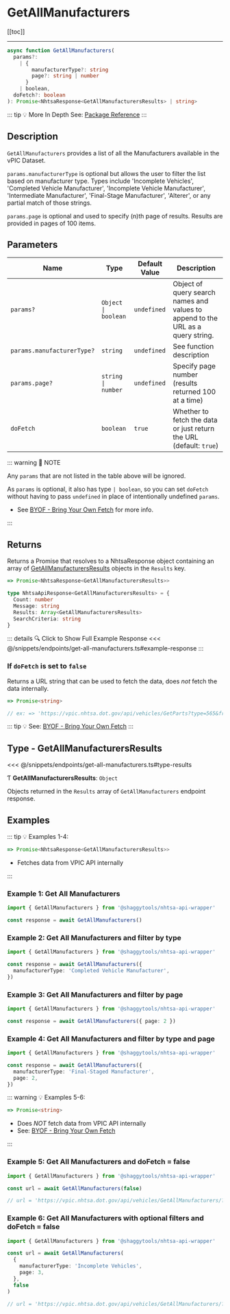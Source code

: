 # GetAllManufacturers

[[toc]]

---

```typescript
async function GetAllManufacturers(
  params?:
    | {
        manufacturerType?: string
        page?: string | number
      }
    | boolean,
  doFetch?: boolean
): Promise<NhtsaResponse<GetAllManufacturersResults> | string>
```

::: tip :bulb: More In Depth
See: [Package Reference](../../typedoc/modules/api_endpoints_GetAllManufacturers)
:::

## Description

`GetAllManufacturers` provides a list of all the Manufacturers available in the vPIC Dataset.

`params.manufacturerType` is optional but allows the user to filter the list based on
manufacturer type. Types include 'Incomplete Vehicles', 'Completed Vehicle Manufacturer',
'Incomplete Vehicle Manufacturer', 'Intermediate Manufacturer', 'Final-Stage Manufacturer',
'Alterer', or any partial match of those strings.

`params.page` is optional and used to specify (n)th page of results. Results are provided in
pages of 100 items.

## Parameters

| Name                       | Type                 | Default Value | Description                                                                     |
| -------------------------- | -------------------- | ------------- | ------------------------------------------------------------------------------- |
| `params?`                  | `Object \| boolean ` | `undefined`   | Object of query search names and values to append to the URL as a query string. |
| `params.manufacturerType?` | `string`             | `undefined`   | See function description                                                        |
| `params.page?`             | `string \| number`   | `undefined`   | Specify page number (results returned 100 at a time)                            |
| `doFetch`                  | `boolean`            | `true`        | Whether to fetch the data or just return the URL (default: `true`)              |

::: warning 📝 NOTE

Any `params` that are not listed in the table above will be ignored.

As `params` is optional, it also has type `| boolean`, so you can set `doFetch` without
having to pass `undefined` in place of intentionally undefined `params`.

- See [BYOF - Bring Your Own Fetch](../../guide/bring-your-own-fetch.md#option-1-set-dofetch-to-false)
  for more info.

:::

## Returns

Returns a Promise that resolves to a NhtsaResponse object containing an array of
[GetAllManufacturersResults](#type-getallmanufacturerresults) objects in the `Results` key.

```typescript
=> Promise<NhtsaResponse<GetAllManufacturersResults>>
```

```typescript
type NhtsaApiResponse<GetAllManufacturersResults> = {
  Count: number
  Message: string
  Results: Array<GetAllManufacturersResults>
  SearchCriteria: string
}
```

::: details :mag: Click to Show Full Example Response
<<< @/snippets/endpoints/get-all-manufacturers.ts#example-response
:::

### If `doFetch` is set to `false`

Returns a URL string that can be used to fetch the data, does _not_ fetch the data internally.

```typescript
=> Promise<string>

// ex: => 'https://vpic.nhtsa.dot.gov/api/vehicles/GetParts?type=565&fromDate=1/1/2015&toDate=5/5/2015&manufacturer=hon&format=json'
```

::: tip :bulb: See: [BYOF - Bring Your Own Fetch](../../guide/bring-your-own-fetch.md#option-1-set-dofetch-to-false)
:::

## Type - GetAllManufacturersResults

<<< @/snippets/endpoints/get-all-manufacturers.ts#type-results

Ƭ **GetAllManufacturersResults**: `Object`

Objects returned in the `Results` array of `GetAllManufacturers` endpoint response.

## Examples

::: tip :bulb: Examples 1-4:

```typescript
=> Promise<NhtsaResponse<GetAllManufacturersResults>>
```

- Fetches data from VPIC API internally

:::

### Example 1: Get All Manufacturers

```ts
import { GetAllManufacturers } from '@shaggytools/nhtsa-api-wrapper'

const response = await GetAllManufacturers()
```

### Example 2: Get All Manufacturers and filter by type

```ts
import { GetAllManufacturers } from '@shaggytools/nhtsa-api-wrapper'

const response = await GetAllManufacturers({
  manufacturerType: 'Completed Vehicle Manufacturer',
})
```

### Example 3: Get All Manufacturers and filter by page

```ts
import { GetAllManufacturers } from '@shaggytools/nhtsa-api-wrapper'

const response = await GetAllManufacturers({ page: 2 })
```

### Example 4: Get All Manufacturers and filter by type and page

```ts
import { GetAllManufacturers } from '@shaggytools/nhtsa-api-wrapper'

const response = await GetAllManufacturers({
  manufacturerType: 'Final-Staged Manufacturer',
  page: 2,
})
```

::: warning :bulb: Examples 5-6:

```typescript
=> Promise<string>
```

- Does _NOT_ fetch data from VPIC API internally
- See: [BYOF - Bring Your Own Fetch](../../guide/bring-your-own-fetch.md#option-1-set-dofetch-to-false)

:::

### Example 5: Get All Manufacturers and doFetch = false

```ts
import { GetAllManufacturers } from '@shaggytools/nhtsa-api-wrapper'

const url = await GetAllManufacturers(false)

// url = 'https://vpic.nhtsa.dot.gov/api/vehicles/GetAllManufacturers/?format=json'
```

### Example 6: Get All Manufacturers with optional filters and doFetch = false

```ts
import { GetAllManufacturers } from '@shaggytools/nhtsa-api-wrapper'

const url = await GetAllManufacturers(
  {
    manufacturerType: 'Incomplete Vehicles',
    page: 3,
  },
  false
)

// url = 'https://vpic.nhtsa.dot.gov/api/vehicles/GetAllManufacturers/?manufacturerType=Incomplete%20Vehicles&page=3&format=json'
```
